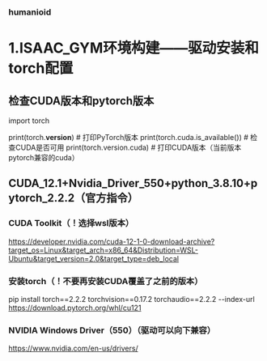 ### humanioid

# 1.ISAAC_GYM环境构建——驱动安装和torch配置

## 检查CUDA版本和pytorch版本
import torch

print(torch.__version__)  # 打印PyTorch版本
print(torch.cuda.is_available())  # 检查CUDA是否可用
print(torch.version.cuda)  # 打印CUDA版本（当前版本pytorch兼容的cuda）

## CUDA_12.1+Nvidia_Driver_550+python_3.8.10+pytorch_2.2.2（官方指令）

### CUDA Toolkit（！选择wsl版本）
https://developer.nvidia.com/cuda-12-1-0-download-archive?target_os=Linux&target_arch=x86_64&Distribution=WSL-Ubuntu&target_version=2.0&target_type=deb_local

### 安装torch（！不要再安装CUDA覆盖了之前的版本）
pip install torch==2.2.2 torchvision==0.17.2 torchaudio==2.2.2 --index-url https://download.pytorch.org/whl/cu121

### NVIDIA Windows Driver（550）（驱动可以向下兼容）
https://www.nvidia.com/en-us/drivers/
